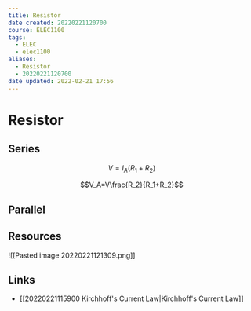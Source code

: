 ```yaml
---
title: Resistor
date created: 20220221120700
course: ELEC1100
tags:
  - ELEC
  - elec1100
aliases:
  - Resistor
  - 20220221120700
date updated: 2022-02-21 17:56
---
```


# Resistor

## Series

$$V=I_A(R_1+R_2) $$

$$V_A=V\frac{R_2}{R_1+R_2}$$

## Parallel

## Resources

![[Pasted image 20220221121309.png]]

## Links

- [[20220221115900 Kirchhoff's Current Law|Kirchhoff's Current Law]]
